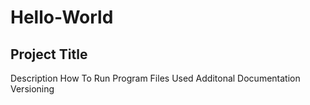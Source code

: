 # Hello-World
## Project Title
Description
How To Run Program
Files Used
Additonal Documentation
Versioning
